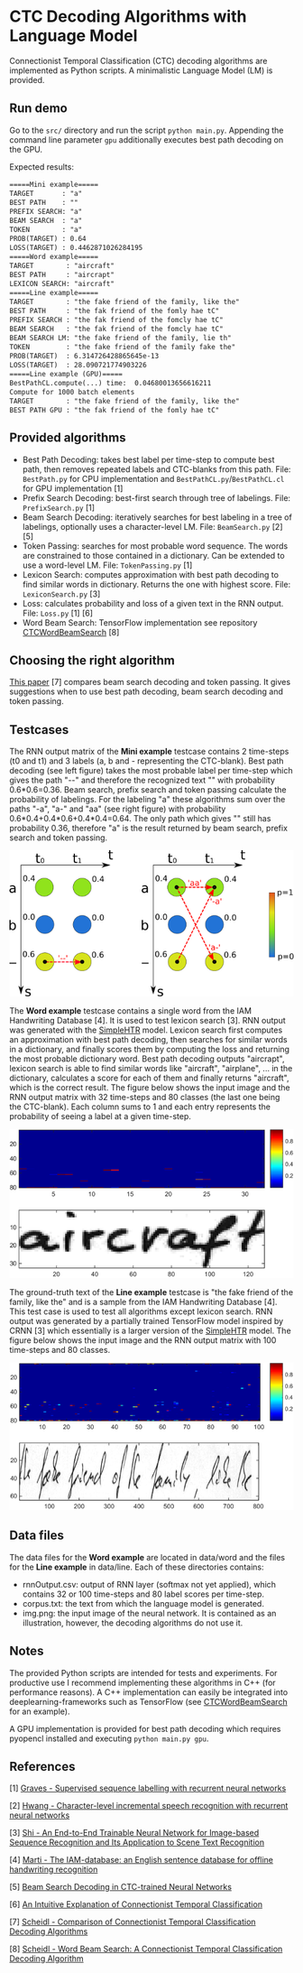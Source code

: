 # CTC Decoding Algorithms with Language Model
Connectionist Temporal Classification (CTC) decoding algorithms are implemented as Python scripts. A minimalistic Language Model (LM) is provided.


## Run demo
Go to the `src/` directory and run the script ```python main.py```.
Appending the command line parameter ```gpu``` additionally executes best path decoding on the GPU.

Expected results:
```
=====Mini example=====
TARGET       : "a"
BEST PATH    : ""
PREFIX SEARCH: "a"
BEAM SEARCH  : "a"
TOKEN        : "a"
PROB(TARGET) : 0.64
LOSS(TARGET) : 0.4462871026284195
=====Word example=====
TARGET        : "aircraft"
BEST PATH     : "aircrapt"
LEXICON SEARCH: "aircraft"
=====Line example=====
TARGET        : "the fake friend of the family, like the"
BEST PATH     : "the fak friend of the fomly hae tC"
PREFIX SEARCH : "the fak friend of the fomcly hae tC"
BEAM SEARCH   : "the fak friend of the fomcly hae tC"
BEAM SEARCH LM: "the fake friend of the family, lie th"
TOKEN         : "the fake friend of the family fake the"
PROB(TARGET)  : 6.314726428865645e-13
LOSS(TARGET)  : 28.090721774903226
=====Line example (GPU)=====
BestPathCL.compute(...) time:  0.04680013656616211
Compute for 1000 batch elements
TARGET        : "the fake friend of the family, like the"
BEST PATH GPU : "the fak friend of the fomly hae tC"
```


## Provided algorithms
* Best Path Decoding: takes best label per time-step to compute best path, then removes repeated labels and CTC-blanks from this path. File: `BestPath.py` for CPU implementation and `BestPathCL.py`/`BestPathCL.cl` for GPU implementation \[1\]
* Prefix Search Decoding: best-first search through tree of labelings. File: `PrefixSearch.py` \[1\]
* Beam Search Decoding: iteratively searches for best labeling in a tree of labelings, optionally uses a character-level LM. File: `BeamSearch.py` \[2\] \[5\]
* Token Passing: searches for most probable word sequence. The words are constrained to those contained in a dictionary. Can be extended to use a word-level LM. File: `TokenPassing.py` \[1\]
* Lexicon Search: computes approximation with best path decoding to find similar words in dictionary. Returns the one with highest score. File: `LexiconSearch.py` \[3\]
* Loss: calculates probability and loss of a given text in the RNN output. File: `Loss.py` \[1\] \[6\]
* Word Beam Search: TensorFlow implementation see repository [CTCWordBeamSearch](https://github.com/githubharald/CTCWordBeamSearch) \[8\]


## Choosing the right algorithm
[This paper](./doc/comparison.pdf) \[7\] compares beam search decoding and token passing.
It gives suggestions when to use best path decoding, beam search decoding and token passing.


## Testcases

The RNN output matrix of the **Mini example** testcase contains 2 time-steps (t0 and t1) and 3 labels (a, b and - representing the CTC-blank).
Best path decoding (see left figure) takes the most probable label per time-step which gives the path "--" and therefore the recognized text "" with probability 0.6\*0.6=0.36.
Beam search, prefix search and token passing calculate the probability of labelings. 
For the labeling "a" these algorithms sum over the paths "-a", "a-" and "aa" (see right figure) with probability 0.6\*0.4+0.4\*0.6+0.4*0.4=0.64.
The only path which gives "" still has probability 0.36, therefore "a" is the result returned by beam search, prefix search and token passing.

![mini](./doc/mini.png)

The **Word example** testcase contains a single word from the IAM Handwriting Database \[4\]. 
It is used to test lexicon search \[3\].
RNN output was generated with the [SimpleHTR](https://github.com/githubharald/SimpleHTR) model.
Lexicon search first computes an approximation with best path decoding, then searches for similar words in a dictionary, and finally scores them by computing the loss and returning the most probable dictionary word.
Best path decoding outputs "aircrapt", lexicon search is able to find similar words like "aircraft", "airplane", ... in the dictionary, calculates a score for each of them and finally returns "aircraft", which is the correct result.
The figure below shows the input image and the RNN output matrix with 32 time-steps and 80 classes (the last one being the CTC-blank).
Each column sums to 1 and each entry represents the probability of seeing a label at a given time-step.


![word](./doc/word.png)

The ground-truth text of the **Line example** testcase is "the fake friend of the family, like the" and is a sample from the IAM Handwriting Database \[4\]. 
This test case is used to test all algorithms except lexicon search.
RNN output was generated by a partially trained TensorFlow model inspired by CRNN \[3\] which essentially is a larger version of the [SimpleHTR](https://github.com/githubharald/SimpleHTR) model.
The figure below shows the input image and the RNN output matrix with 100 time-steps and 80 classes. 

![line](./doc/line.png)




## Data files
The data files for the **Word example** are located in data/word and the files for the **Line example** in data/line.
Each of these directories contains:
* rnnOutput.csv: output of RNN layer (softmax not yet applied), which contains 32 or 100 time-steps and 80 label scores per time-step.
* corpus.txt: the text from which the language model is generated.
* img.png: the input image of the neural network. It is contained as an illustration, however, the decoding algorithms do not use it.


## Notes
The provided Python scripts are intended for tests and experiments. 
For productive use I recommend implementing these algorithms in C++ (for performance reasons).
A C++ implementation can easily be integrated into deeplearning-frameworks such as TensorFlow (see [CTCWordBeamSearch](https://github.com/githubharald/CTCWordBeamSearch) for an example).

A GPU implementation is provided for best path decoding which requires pyopencl installed and executing `python main.py gpu`.


## References

\[1\] [Graves - Supervised sequence labelling with recurrent neural networks](https://www.cs.toronto.edu/~graves/preprint.pdf)

\[2\] [Hwang - Character-level incremental speech recognition with recurrent neural networks](https://arxiv.org/pdf/1601.06581.pdf)

\[3\] [Shi - An End-to-End Trainable Neural Network for Image-based Sequence Recognition and Its Application to Scene Text Recognition](https://arxiv.org/pdf/1507.05717.pdf)

\[4\] [Marti - The IAM-database: an English sentence database for offline handwriting recognition](http://www.fki.inf.unibe.ch/databases/iam-handwriting-database)

\[5\] [Beam Search Decoding in CTC-trained Neural Networks](https://towardsdatascience.com/5a889a3d85a7)

\[6\] [An Intuitive Explanation of Connectionist Temporal Classification](https://towardsdatascience.com/3797e43a86c)

\[7\] [Scheidl - Comparison of Connectionist Temporal Classification Decoding Algorithms](./doc/comparison.pdf)

\[8\] [Scheidl - Word Beam Search: A Connectionist Temporal Classification Decoding Algorithm](https://repositum.tuwien.ac.at/obvutwoa/download/pdf/2774578)
